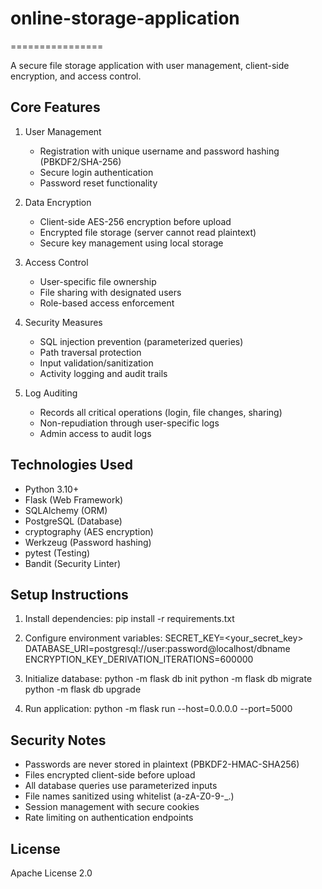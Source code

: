 # online-storage-application
================

A secure file storage application with user management, client-side encryption, and access control.

Core Features
-------------
1. User Management
   - Registration with unique username and password hashing (PBKDF2/SHA-256)
   - Secure login authentication
   - Password reset functionality

2. Data Encryption
   - Client-side AES-256 encryption before upload
   - Encrypted file storage (server cannot read plaintext)
   - Secure key management using local storage

3. Access Control
   - User-specific file ownership
   - File sharing with designated users
   - Role-based access enforcement

4. Security Measures
   - SQL injection prevention (parameterized queries)
   - Path traversal protection
   - Input validation/sanitization
   - Activity logging and audit trails

5. Log Auditing
   - Records all critical operations (login, file changes, sharing)
   - Non-repudiation through user-specific logs
   - Admin access to audit logs

Technologies Used
-----------------
- Python 3.10+
- Flask (Web Framework)
- SQLAlchemy (ORM)
- PostgreSQL (Database)
- cryptography (AES encryption)
- Werkzeug (Password hashing)
- pytest (Testing)
- Bandit (Security Linter)

Setup Instructions
------------------
1. Install dependencies:
   pip install -r requirements.txt

2. Configure environment variables:
   SECRET_KEY=<your_secret_key>
   DATABASE_URI=postgresql://user:password@localhost/dbname
   ENCRYPTION_KEY_DERIVATION_ITERATIONS=600000

3. Initialize database:
   python -m flask db init
   python -m flask db migrate
   python -m flask db upgrade

4. Run application:
   python -m flask run --host=0.0.0.0 --port=5000

Security Notes
-------------
- Passwords are never stored in plaintext (PBKDF2-HMAC-SHA256)
- Files encrypted client-side before upload
- All database queries use parameterized inputs
- File names sanitized using whitelist (a-zA-Z0-9-_.)
- Session management with secure cookies
- Rate limiting on authentication endpoints

License
-------
Apache License 2.0
